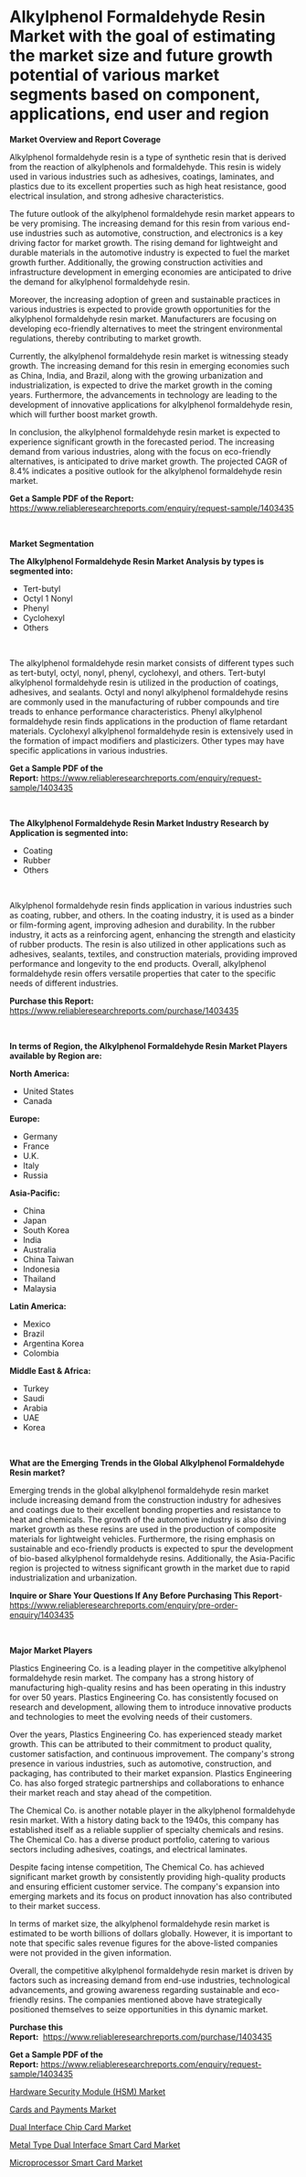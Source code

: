 <p><h1>Alkylphenol Formaldehyde Resin Market with the goal of estimating the market size and future growth potential of various market segments based on component, applications, end user and region</h1></p><p><strong>Market Overview and Report Coverage</strong></p>
<p><p>Alkylphenol formaldehyde resin is a type of synthetic resin that is derived from the reaction of alkylphenols and formaldehyde. This resin is widely used in various industries such as adhesives, coatings, laminates, and plastics due to its excellent properties such as high heat resistance, good electrical insulation, and strong adhesive characteristics.</p><p>The future outlook of the alkylphenol formaldehyde resin market appears to be very promising. The increasing demand for this resin from various end-use industries such as automotive, construction, and electronics is a key driving factor for market growth. The rising demand for lightweight and durable materials in the automotive industry is expected to fuel the market growth further. Additionally, the growing construction activities and infrastructure development in emerging economies are anticipated to drive the demand for alkylphenol formaldehyde resin.</p><p>Moreover, the increasing adoption of green and sustainable practices in various industries is expected to provide growth opportunities for the alkylphenol formaldehyde resin market. Manufacturers are focusing on developing eco-friendly alternatives to meet the stringent environmental regulations, thereby contributing to market growth.</p><p>Currently, the alkylphenol formaldehyde resin market is witnessing steady growth. The increasing demand for this resin in emerging economies such as China, India, and Brazil, along with the growing urbanization and industrialization, is expected to drive the market growth in the coming years. Furthermore, the advancements in technology are leading to the development of innovative applications for alkylphenol formaldehyde resin, which will further boost market growth.</p><p>In conclusion, the alkylphenol formaldehyde resin market is expected to experience significant growth in the forecasted period. The increasing demand from various industries, along with the focus on eco-friendly alternatives, is anticipated to drive market growth. The projected CAGR of 8.4% indicates a positive outlook for the alkylphenol formaldehyde resin market.</p></p>
<p><strong>Get a Sample PDF of the Report:</strong> <a href="https://www.reliableresearchreports.com/enquiry/request-sample/1403435">https://www.reliableresearchreports.com/enquiry/request-sample/1403435</a></p>
<p>&nbsp;</p>
<p><strong>Market Segmentation</strong></p>
<p><strong>The Alkylphenol Formaldehyde Resin Market Analysis by types is segmented into:</strong></p>
<p><ul><li>Tert-butyl</li><li>Octyl 1 Nonyl</li><li>Phenyl</li><li>Cyclohexyl</li><li>Others</li></ul></p>
<p>&nbsp;</p>
<p><p>The alkylphenol formaldehyde resin market consists of different types such as tert-butyl, octyl, nonyl, phenyl, cyclohexyl, and others. Tert-butyl alkylphenol formaldehyde resin is utilized in the production of coatings, adhesives, and sealants. Octyl and nonyl alkylphenol formaldehyde resins are commonly used in the manufacturing of rubber compounds and tire treads to enhance performance characteristics. Phenyl alkylphenol formaldehyde resin finds applications in the production of flame retardant materials. Cyclohexyl alkylphenol formaldehyde resin is extensively used in the formation of impact modifiers and plasticizers. Other types may have specific applications in various industries.</p></p>
<p><strong>Get a Sample PDF of the Report:</strong>&nbsp;<a href="https://www.reliableresearchreports.com/enquiry/request-sample/1403435">https://www.reliableresearchreports.com/enquiry/request-sample/1403435</a></p>
<p>&nbsp;</p>
<p><strong>The Alkylphenol Formaldehyde Resin Market Industry Research by Application is segmented into:</strong></p>
<p><ul><li>Coating</li><li>Rubber</li><li>Others</li></ul></p>
<p>&nbsp;</p>
<p><p>Alkylphenol formaldehyde resin finds application in various industries such as coating, rubber, and others. In the coating industry, it is used as a binder or film-forming agent, improving adhesion and durability. In the rubber industry, it acts as a reinforcing agent, enhancing the strength and elasticity of rubber products. The resin is also utilized in other applications such as adhesives, sealants, textiles, and construction materials, providing improved performance and longevity to the end products. Overall, alkylphenol formaldehyde resin offers versatile properties that cater to the specific needs of different industries.</p></p>
<p><strong>Purchase this Report:</strong>&nbsp; <a href="https://www.reliableresearchreports.com/purchase/1403435">https://www.reliableresearchreports.com/purchase/1403435</a></p>
<p>&nbsp;</p>
<p><strong>In terms of Region, the Alkylphenol Formaldehyde Resin Market Players available by Region are:</strong></p>
<p>
    <p> <strong> North America: </strong>
        <ul>
            <li>United States</li>
            <li>Canada</li>
        </ul>
        </p> 
    <p> <strong> Europe: </strong>
        <ul>
            <li>Germany</li>
            <li>France</li>
            <li>U.K.</li>
            <li>Italy</li>
            <li>Russia</li>
        </ul>
        </p> 
    <p> <strong> Asia-Pacific: </strong>
        <ul>
            <li>China</li>
            <li>Japan</li>
            <li>South Korea</li>
            <li>India</li>
            <li>Australia</li>
            <li>China Taiwan</li>
            <li>Indonesia</li>
            <li>Thailand</li>
            <li>Malaysia</li>
        </ul>
        </p> 
    <p> <strong> Latin America: </strong>
        <ul>
            <li>Mexico</li>
            <li>Brazil</li>
            <li>Argentina Korea</li>
            <li>Colombia</li>
        </ul>
        </p> 
    <p> <strong> Middle East & Africa: </strong>
        <ul>
            <li>Turkey</li>
            <li>Saudi</li>
            <li>Arabia</li>
            <li>UAE</li>
            <li>Korea</li>
        </ul>
    </p>
    </p>
<p>&nbsp;</p>
<p><strong>What are the Emerging Trends in the Global Alkylphenol Formaldehyde Resin market?</strong></p>
<p><p>Emerging trends in the global alkylphenol formaldehyde resin market include increasing demand from the construction industry for adhesives and coatings due to their excellent bonding properties and resistance to heat and chemicals. The growth of the automotive industry is also driving market growth as these resins are used in the production of composite materials for lightweight vehicles. Furthermore, the rising emphasis on sustainable and eco-friendly products is expected to spur the development of bio-based alkylphenol formaldehyde resins. Additionally, the Asia-Pacific region is projected to witness significant growth in the market due to rapid industrialization and urbanization.</p></p>
<p><strong>Inquire or Share Your Questions If Any Before Purchasing This Report</strong>- <a href="https://www.reliableresearchreports.com/enquiry/pre-order-enquiry/1403435">https://www.reliableresearchreports.com/enquiry/pre-order-enquiry/1403435</a></p>
<p>&nbsp;</p>
<p><strong>Major Market Players</strong></p>
<p><p>Plastics Engineering Co. is a leading player in the competitive alkylphenol formaldehyde resin market. The company has a strong history of manufacturing high-quality resins and has been operating in this industry for over 50 years. Plastics Engineering Co. has consistently focused on research and development, allowing them to introduce innovative products and technologies to meet the evolving needs of their customers.</p><p>Over the years, Plastics Engineering Co. has experienced steady market growth. This can be attributed to their commitment to product quality, customer satisfaction, and continuous improvement. The company's strong presence in various industries, such as automotive, construction, and packaging, has contributed to their market expansion. Plastics Engineering Co. has also forged strategic partnerships and collaborations to enhance their market reach and stay ahead of the competition.</p><p>The Chemical Co. is another notable player in the alkylphenol formaldehyde resin market. With a history dating back to the 1940s, this company has established itself as a reliable supplier of specialty chemicals and resins. The Chemical Co. has a diverse product portfolio, catering to various sectors including adhesives, coatings, and electrical laminates.</p><p>Despite facing intense competition, The Chemical Co. has achieved significant market growth by consistently providing high-quality products and ensuring efficient customer service. The company's expansion into emerging markets and its focus on product innovation has also contributed to their market success.</p><p>In terms of market size, the alkylphenol formaldehyde resin market is estimated to be worth billions of dollars globally. However, it is important to note that specific sales revenue figures for the above-listed companies were not provided in the given information.</p><p>Overall, the competitive alkylphenol formaldehyde resin market is driven by factors such as increasing demand from end-use industries, technological advancements, and growing awareness regarding sustainable and eco-friendly resins. The companies mentioned above have strategically positioned themselves to seize opportunities in this dynamic market.</p></p>
<p><strong>Purchase this Report:</strong>&nbsp;&nbsp;<a href="https://www.reliableresearchreports.com/purchase/1403435">https://www.reliableresearchreports.com/purchase/1403435</a></p>
<p></p>
<p><strong>Get a Sample PDF of the Report:</strong>&nbsp;<a href="https://www.reliableresearchreports.com/enquiry/request-sample/1403435">https://www.reliableresearchreports.com/enquiry/request-sample/1403435</a></p>
<p><p><a href="https://medium.com/@merrittrice2023/hardware-security-module-hsm-market-size-reveals-the-best-marketing-channels-in-global-industry-bceec3ff96eb">Hardware Security Module (HSM) Market</a></p><p><a href="https://medium.com/@lorenzmayer1995/cards-and-payments-market-size-cagr-trends-2024-2030-387672e08fc1">Cards and Payments Market</a></p><p><a href="https://medium.com/@reganklocko456458/dual-interface-chip-card-market-trends-forecast-and-competitive-analysis-to-2030-2aefd0d219fb">Dual Interface Chip Card Market</a></p><p><a href="https://medium.com/@evalynkoepp98698/metal-type-dual-interface-smart-card-market-focuses-on-market-share-size-and-projected-forecast-bb8904969c92">Metal Type Dual Interface Smart Card Market</a></p><p><a href="https://medium.com/@noelkunzei1/decoding-microprocessor-smart-card-market-metrics-market-share-trends-and-growth-patterns-da6924332e57">Microprocessor Smart Card Market</a></p></p>